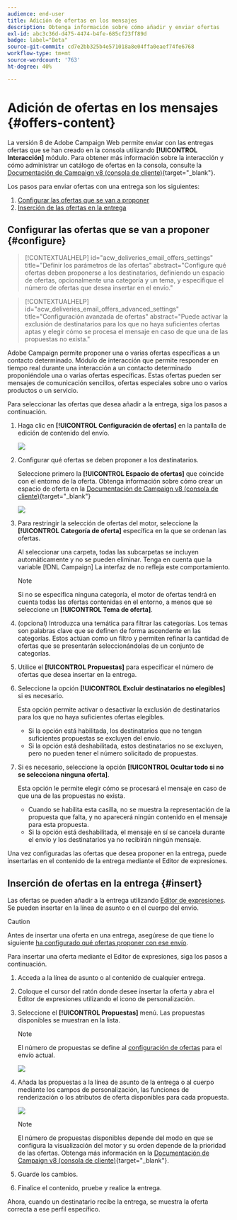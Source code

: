 ```yaml
---
audience: end-user
title: Adición de ofertas en los mensajes
description: Obtenga información sobre cómo añadir y enviar ofertas
exl-id: abc3c36d-d475-4474-b4fe-685cf23ff89d
badge: label="Beta"
source-git-commit: cd7e2bb325b4e571018a8e04ffa0eaef74fe6768
workflow-type: tm+mt
source-wordcount: '763'
ht-degree: 40%

---
```



# Adición de ofertas en los mensajes {#offers-content}

La versión 8 de Adobe Campaign Web permite enviar con las entregas ofertas que se han creado en la consola utilizando **[!UICONTROL Interacción]** módulo. Para obtener más información sobre la interacción y cómo administrar un catálogo de ofertas en la consola, consulte la [Documentación de Campaign v8 (consola de cliente)](https://experienceleague.adobe.com/docs/campaign/campaign-v8/offers/interaction.html?lang=es){target="_blank"}.

Los pasos para enviar ofertas con una entrega son los siguientes:

1. [Configurar las ofertas que se van a proponer](#configure)
1. [Inserción de las ofertas en la entrega](#insert)

## Configurar las ofertas que se van a proponer {#configure}

>[!CONTEXTUALHELP]
>id="acw_deliveries_email_offers_settings"
>title="Definir los parámetros de las ofertas"
>abstract="Configure qué ofertas deben proponerse a los destinatarios, definiendo un espacio de ofertas, opcionalmente una categoría y un tema, y especifique el número de ofertas que desea insertar en el envío."

>[!CONTEXTUALHELP]
>id="acw_deliveries_email_offers_advanced_settings"
>title="Configuración avanzada de ofertas"
>abstract="Puede activar la exclusión de destinatarios para los que no haya suficientes ofertas aptas y elegir cómo se procesa el mensaje en caso de que una de las propuestas no exista."

Adobe Campaign permite proponer una o varias ofertas específicas a un contacto determinado. Módulo de interacción que permite responder en tiempo real durante una interacción a un contacto determinado proponiéndole una o varias ofertas específicas. Estas ofertas pueden ser mensajes de comunicación sencillos, ofertas especiales sobre uno o varios productos o un servicio.

Para seleccionar las ofertas que desea añadir a la entrega, siga los pasos a continuación.

1. Haga clic en **[!UICONTROL Configuración de ofertas]** en la pantalla de edición de contenido del envío.

   ![](assets/setup-offers.png)

1. Configurar qué ofertas se deben proponer a los destinatarios.

   Seleccione primero la **[!UICONTROL Espacio de ofertas]** que coincide con el entorno de la oferta. Obtenga información sobre cómo crear un espacio de oferta en la [Documentación de Campaign v8 (consola de cliente)](https://experienceleague.adobe.com/docs/campaign/campaign-v8/offers/interaction-settings/interaction-offer-spaces.html){target="_blank"}

   ![](assets/create-content-offers.png)

1. Para restringir la selección de ofertas del motor, seleccione la **[!UICONTROL Categoría de oferta]** específica en la que se ordenan las ofertas.

   Al seleccionar una carpeta, todas las subcarpetas se incluyen automáticamente y no se pueden eliminar. Tenga en cuenta que la variable [!DNL Campaign] La interfaz de no refleja este comportamiento.

   >[!NOTE]
   >
   >Si no se especifica ninguna categoría, el motor de ofertas tendrá en cuenta todas las ofertas contenidas en el entorno, a menos que se seleccione un **[!UICONTROL Tema de oferta]**.

1. (opcional) Introduzca una temática para filtrar las categorías. Los temas son palabras clave que se definen de forma ascendente en las categorías. Estos actúan como un filtro y permiten refinar la cantidad de ofertas que se presentarán seleccionándolas de un conjunto de categorías.

1. Utilice el **[!UICONTROL Propuestas]** para especificar el número de ofertas que desea insertar en la entrega.

1. Seleccione la opción **[!UICONTROL Excluir destinatarios no elegibles]** si es necesario.

   Esta opción permite activar o desactivar la exclusión de destinatarios para los que no haya suficientes ofertas elegibles.

   * Si la opción está habilitada, los destinatarios que no tengan suficientes propuestas se excluyen del envío.
   * Si la opción está deshabilitada, estos destinatarios no se excluyen, pero no pueden tener el número solicitado de propuestas.

1. Si es necesario, seleccione la opción **[!UICONTROL Ocultar todo si no se selecciona ninguna oferta]**.

   Esta opción le permite elegir cómo se procesará el mensaje en caso de que una de las propuestas no exista.

   * Cuando se habilita esta casilla, no se muestra la representación de la propuesta que falta, y no aparecerá ningún contenido en el mensaje para esta propuesta.
   * Si la opción está deshabilitada, el mensaje en sí se cancela durante el envío y los destinatarios ya no recibirán ningún mensaje.

Una vez configuradas las ofertas que desea proponer en la entrega, puede insertarlas en el contenido de la entrega mediante el Editor de expresiones.

## Inserción de ofertas en la entrega {#insert}

Las ofertas se pueden añadir a la entrega utilizando [Editor de expresiones](../personalization/gs-personalization.md#access). Se pueden insertar en la línea de asunto o en el cuerpo del envío.

>[!CAUTION]
>
>Antes de insertar una oferta en una entrega, asegúrese de que tiene lo siguiente [ha configurado qué ofertas proponer con ese envío](#configure).

Para insertar una oferta mediante el Editor de expresiones, siga los pasos a continuación.

1. Acceda a la línea de asunto o al contenido de cualquier entrega.

1. Coloque el cursor del ratón donde desee insertar la oferta y abra el Editor de expresiones utilizando el icono de personalización.

1. Seleccione el **[!UICONTROL Propuestas]** menú. Las propuestas disponibles se muestran en la lista.

   >[!NOTE]
   >
   >El número de propuestas se define al [configuración de ofertas](#configure) para el envío actual.

   ![](assets/offer-insertion.png)

1. Añada las propuestas a la línea de asunto de la entrega o al cuerpo mediante los campos de personalización, las funciones de renderización o los atributos de oferta disponibles para cada propuesta.

   ![](assets/offer-inserted.png)

   >[!NOTE]
   >
   >El número de propuestas disponibles depende del modo en que se configura la visualización del motor y su orden depende de la prioridad de las ofertas. Obtenga más información en la [Documentación de Campaign v8 (consola de cliente)](https://experienceleague.adobe.com/docs/campaign/campaign-v8/offers/interaction-best-practices.html){target="_blank"}.

1. Guarde los cambios.

1. Finalice el contenido, pruebe y realice la entrega.

Ahora, cuando un destinatario recibe la entrega, se muestra la oferta correcta a ese perfil específico.
